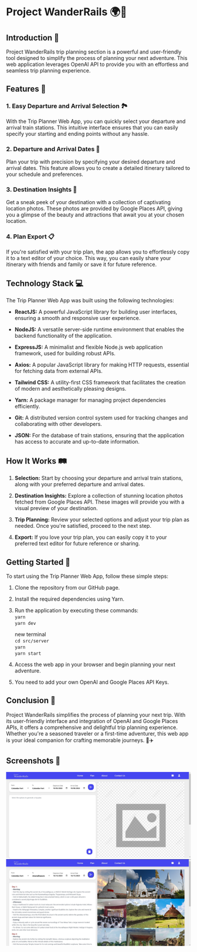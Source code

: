# Project WanderRails 🌍🚆

## Introduction 🌟

Project WanderRails trip planning section is a powerful and user-friendly tool designed to simplify the process of planning your next adventure. This web application leverages OpenAI API to provide you with an effortless and seamless trip planning experience.

## Features 🚀

### 1. Easy Departure and Arrival Selection 🏞️

With the Trip Planner Web App, you can quickly select your departure and arrival train stations. This intuitive interface ensures that you can easily specify your starting and ending points without any hassle.

### 2. Departure and Arrival Dates 📅

Plan your trip with precision by specifying your desired departure and arrival dates. This feature allows you to create a detailed itinerary tailored to your schedule and preferences.

### 3. Destination Insights 📸

Get a sneak peek of your destination with a collection of captivating location photos. These photos are provided by Google Places API, giving you a glimpse of the beauty and attractions that await you at your chosen location.

### 4. Plan Export 📋

If you're satisfied with your trip plan, the app allows you to effortlessly copy it to a text editor of your choice. This way, you can easily share your itinerary with friends and family or save it for future reference.

## Technology Stack 💻

The Trip Planner Web App was built using the following technologies:

- **ReactJS:** A powerful JavaScript library for building user interfaces, ensuring a smooth and responsive user experience.

- **NodeJS:** A versatile server-side runtime environment that enables the backend functionality of the application.

- **ExpressJS:** A minimalist and flexible Node.js web application framework, used for building robust APIs.

- **Axios:** A popular JavaScript library for making HTTP requests, essential for fetching data from external APIs.

- **Tailwind CSS:** A utility-first CSS framework that facilitates the creation of modern and aesthetically pleasing designs.

- **Yarn:** A package manager for managing project dependencies efficiently.

- **Git:** A distributed version control system used for tracking changes and collaborating with other developers.

- **JSON:** For the database of train stations, ensuring that the application has access to accurate and up-to-date information.

## How It Works 🛤️

1. **Selection:** Start by choosing your departure and arrival train stations, along with your preferred departure and arrival dates.

2. **Destination Insights:** Explore a collection of stunning location photos fetched from Google Places API. These images will provide you with a visual preview of your destination.

3. **Trip Planning:** Review your selected options and adjust your trip plan as needed. Once you're satisfied, proceed to the next step.

4. **Export:** If you love your trip plan, you can easily copy it to your preferred text editor for future reference or sharing.

## Getting Started 🚀

To start using the Trip Planner Web App, follow these simple steps:

1. Clone the repository from our GitHub page.

2. Install the required dependencies using Yarn.

3. Run the application by executing these commands:<br/>
	`yarn`<br/>
	`yarn dev`<br/>
	
	new terminal<br/>
	`cd src/server`<br/>
	`yarn`<br/>
	`yarn start`<br/>

4. Access the web app in your browser and begin planning your next adventure.
5. You need to add your own OpenAI and Google Places API Keys.

## Conclusion 🌄

Project WanderRails simplifies the process of planning your next trip. With its user-friendly interface and integration of OpenAI and Google Places APIs, it offers a comprehensive and delightful trip planning experience. Whether you're a seasoned traveler or a first-time adventurer, this web app is your ideal companion for crafting memorable journeys. 🌟✈️

## Screenshots 📸

![UI of Project WanderRails WebApp](ui.jpeg)
![Plan a trip using Project WanderRails WebApp](trip_plan.jpeg)
